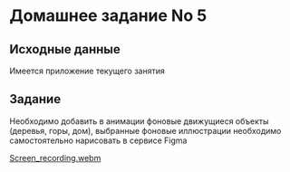 # Домашнее задание No 5

## Исходные данные

Имеется приложение текущего занятия

## Задание

Необходимо добавить в анимации фоновые движущиеся объекты (деревья, горы, дом), выбранные фоновые иллюстрации необходимо самостоятельно нарисовать в сервисе Figma

[Screen_recording.webm](Screen_recording.webm)